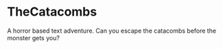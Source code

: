 # TheCatacombs
A horror based text adventure. Can you escape the catacombs before the monster gets you?
